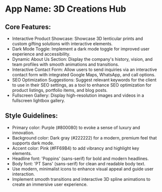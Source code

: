 # **App Name**: 3D Creations Hub

## Core Features:

- Interactive Product Showcase: Showcase 3D lenticular prints and custom gifting solutions with interactive elements.
- Dark Mode Toggle: Implement a dark mode toggle for improved user experience and accessibility.
- Dynamic About Us Section: Display the company's history, vision, and team profiles with smooth animations and transitions.
- Interactive Contact Form: Allow users to send inquiries via an interactive contact form with integrated Google Maps, WhatsApp, and call options.
- SEO Optimization Suggestions: Suggest relevant keywords for the client to use in their SEO settings, as a tool to enhance SEO optimization for product listings, portfolio items, and blog posts.
- Fullscreen Gallery: Display high-resolution images and videos in a fullscreen lightbox gallery.

## Style Guidelines:

- Primary color: Purple (#800080) to evoke a sense of luxury and innovation.
- Background color: Dark gray (#222222) for a modern, premium feel that supports dark mode.
- Accent color: Pink (#FF69B4) to add vibrancy and highlight key elements.
- Headline font: 'Poppins' (sans-serif) for bold and modern headlines.
- Body font: 'PT Sans' (sans-serif) for clean and readable body text.
- Use modern, minimalist icons to enhance visual appeal and guide user interaction.
- Implement smooth transitions and interactive 3D spline animations to create an immersive user experience.